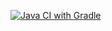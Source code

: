 [![Java CI with Gradle](https://github.com/Cliffart44/ITQC_testing/actions/workflows/gradle.yml/badge.svg)](https://github.com/Cliffart44/ITQC_testing/actions/workflows/gradle.yml)